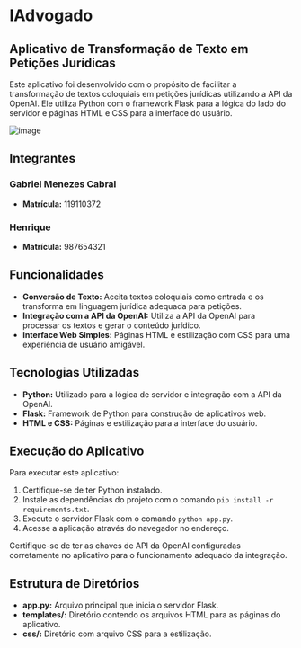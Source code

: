 # IAdvogado 

## Aplicativo de Transformação de Texto em Petições Jurídicas

Este aplicativo foi desenvolvido com o propósito de facilitar a transformação de textos coloquiais em petições jurídicas utilizando a API da OpenAI. Ele utiliza Python com o framework Flask para a lógica do lado do servidor e páginas HTML e CSS para a interface do usuário.

![image](https://i.imgur.com/At9ydbp.png)

## Integrantes

### Gabriel Menezes Cabral
- **Matrícula:** 119110372

### Henrique
- **Matrícula:** 987654321

## Funcionalidades

- **Conversão de Texto:** Aceita textos coloquiais como entrada e os transforma em linguagem jurídica adequada para petições.
- **Integração com a API da OpenAI:** Utiliza a API da OpenAI para processar os textos e gerar o conteúdo jurídico.
- **Interface Web Simples:** Páginas HTML e estilização com CSS para uma experiência de usuário amigável.

## Tecnologias Utilizadas

- **Python:** Utilizado para a lógica de servidor e integração com a API da OpenAI.
- **Flask:** Framework de Python para construção de aplicativos web.
- **HTML e CSS:** Páginas e estilização para a interface do usuário.

## Execução do Aplicativo

Para executar este aplicativo:

1. Certifique-se de ter Python instalado.
2. Instale as dependências do projeto com o comando `pip install -r requirements.txt`.
3. Execute o servidor Flask com o comando `python app.py`.
4. Acesse a aplicação através do navegador no endereço.

Certifique-se de ter as chaves de API da OpenAI configuradas corretamente no aplicativo para o funcionamento adequado da integração.

## Estrutura de Diretórios

- **app.py:** Arquivo principal que inicia o servidor Flask.
- **templates/:** Diretório contendo os arquivos HTML para as páginas do aplicativo.
- **css/:** Diretório com arquivo CSS para a estilização.
